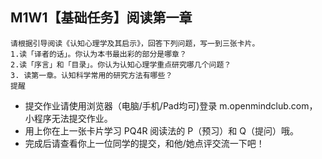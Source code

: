 ## M1W1【基础任务】阅读第一章

```
请根据引导阅读《认知心理学及其启示》，回答下列问题，写一到三张卡片。
1.读「译者的话」。你认为本书最出彩的部分是哪章？
2.读「序言」和「目录」。你认为认知心理学重点研究哪几个问题？
3. 读第一章。认知科学常用的研究方法有哪些？
提醒
```

- 提交作业请使用浏览器（电脑/手机/Pad均可)登录 m.openmindclub.com，小程序无法提交作业。
- 用上你在上一张卡片学习 PQ4R 阅读法的 P（预习）和 Q（提问）哦。
- 完成后请查看你上一位同学的提交，和他/她点评交流一下吧！